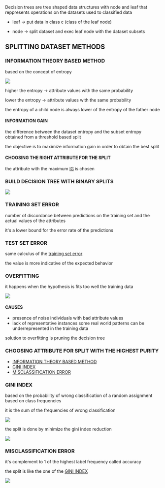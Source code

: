 
Decision trees are tree shaped data structures with node and leaf
that reppresents operations on the datasets used to classified data

- leaf -> put data in class c (class of the leaf node)

- node -> split dataset and exec leaf node with the dataset subsets 

## SPLITTING DATASET METHODS

### INFORMATION THEORY BASED METHOD

based on the concept of entropy

![](Pasted%20image%2020231114161404.png)

higher the entropy -> attribute values with the same probability

lower the entropy -> attribute values with the same probability

the entropy of a child node is always lower of the entropy of the father node

#### INFORMATION GAIN 

the difference between the dataset entropy and the subset entropy obtained from a threshold based split   

the objective is to maximize information gain in order to obtain the best split

#### CHOOSING THE RIGHT ATTRIBUTE FOR THE SPLIT

the attribute with the maximum [IG](#INFORMATION%20GAIN) is chosen

### BUILD DECISION TREE WITH BINARY SPLITS

![](Pasted%20image%2020231114163152.png)

### TRAINING SET ERROR

number of discordance between predictions on the training set and the actual values of the attributes

it's a lower bound for the error rate of the predictions

### TEST SET ERROR

same calculus of the  [training set error](#TRAINING%20SET%20ERROR) 

the value is more indicative of the expected behavior 

### OVERFITTING

it happens when the hypothesis is fits too well the training data

![](Pasted%20image%2020231114164008.png)

#### CAUSES

- presence of noise 
	individuals with bad attribute values
- lack of representative instances
	some real world patterns can be underrepresented in the training data

solution to overfitting is pruning the decision tree


### CHOOSING ATTRIBUTE FOR SPLIT WITH THE HIGHEST PURITY

- [INFORMATION THEORY BASED METHOD](#INFORMATION%20THEORY%20BASED%20METHOD)
- [GINI INDEX](#GINI%20INDEX)
- [MISCLASSIFICATION ERROR](#MISCLASSIFICATION%20ERROR)

### GINI INDEX

based on the probability of wrong classification of a random assignment based on class frequencies

it is the sum of the frequencies of wrong classification

![](Pasted%20image%2020231114165002.png)

the split is done by minimize the gini index reduction

![](Pasted%20image%2020231114165235.png)

### MISCLASSIFICATION ERROR


it's complement to 1  of the highest label frequency called accuracy

the split is like the one of the [GINI INDEX](#GINI%20INDEX)

![](Pasted%20image%2020231114165507.png)



